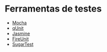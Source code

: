 ﻿---
lang: pt-BR
---

# Ferramentas de testes

* [Mocha](http://visionmedia.github.com/mocha/)
* [qUnit](http://qunitjs.com/)
* [Jasmine](https://github.com/pivotal/jasmine)
* [FireUnit](http://fireunit.org/)
* [SugarTest](http://sugartest.scriptia.net/)